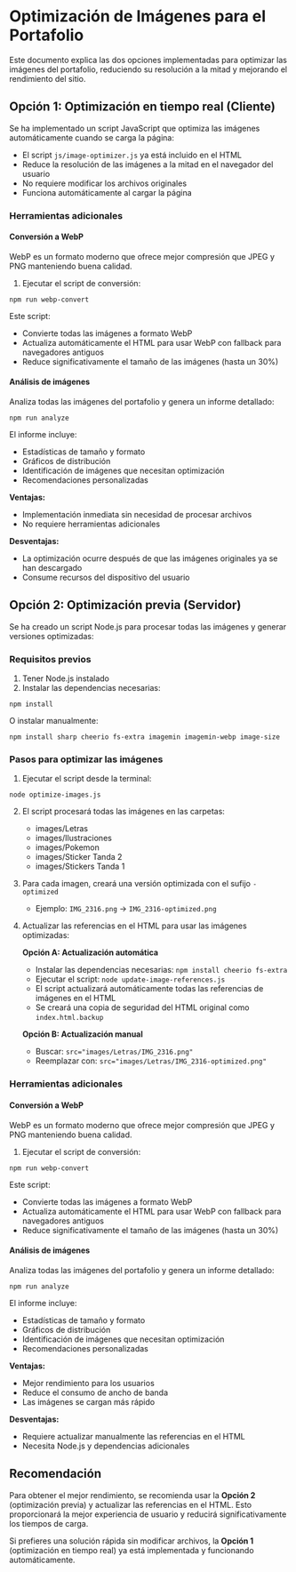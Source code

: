 # Optimización de Imágenes para el Portafolio

Este documento explica las dos opciones implementadas para optimizar las imágenes del portafolio, reduciendo su resolución a la mitad y mejorando el rendimiento del sitio.

## Opción 1: Optimización en tiempo real (Cliente)

Se ha implementado un script JavaScript que optimiza las imágenes automáticamente cuando se carga la página:

- El script `js/image-optimizer.js` ya está incluido en el HTML
- Reduce la resolución de las imágenes a la mitad en el navegador del usuario
- No requiere modificar los archivos originales
- Funciona automáticamente al cargar la página

### Herramientas adicionales

#### Conversión a WebP

WebP es un formato moderno que ofrece mejor compresión que JPEG y PNG manteniendo buena calidad.

1. Ejecutar el script de conversión:

```
npm run webp-convert
```

Este script:
- Convierte todas las imágenes a formato WebP
- Actualiza automáticamente el HTML para usar WebP con fallback para navegadores antiguos
- Reduce significativamente el tamaño de las imágenes (hasta un 30%)

#### Análisis de imágenes

Analiza todas las imágenes del portafolio y genera un informe detallado:

```
npm run analyze
```

El informe incluye:
- Estadísticas de tamaño y formato
- Gráficos de distribución
- Identificación de imágenes que necesitan optimización
- Recomendaciones personalizadas

**Ventajas:**
- Implementación inmediata sin necesidad de procesar archivos
- No requiere herramientas adicionales

**Desventajas:**
- La optimización ocurre después de que las imágenes originales ya se han descargado
- Consume recursos del dispositivo del usuario

## Opción 2: Optimización previa (Servidor)

Se ha creado un script Node.js para procesar todas las imágenes y generar versiones optimizadas:

### Requisitos previos

1. Tener Node.js instalado
2. Instalar las dependencias necesarias:

```
npm install
```

O instalar manualmente:

```
npm install sharp cheerio fs-extra imagemin imagemin-webp image-size
```

### Pasos para optimizar las imágenes

1. Ejecutar el script desde la terminal:

```
node optimize-images.js
```

2. El script procesará todas las imágenes en las carpetas:
   - images/Letras
   - images/Ilustraciones
   - images/Pokemon
   - images/Sticker Tanda 2
   - images/Stickers Tanda 1

3. Para cada imagen, creará una versión optimizada con el sufijo `-optimized`
   - Ejemplo: `IMG_2316.png` → `IMG_2316-optimized.png`

4. Actualizar las referencias en el HTML para usar las imágenes optimizadas:

   **Opción A: Actualización automática**
   - Instalar las dependencias necesarias: `npm install cheerio fs-extra`
   - Ejecutar el script: `node update-image-references.js`
   - El script actualizará automáticamente todas las referencias de imágenes en el HTML
   - Se creará una copia de seguridad del HTML original como `index.html.backup`

   **Opción B: Actualización manual**
   - Buscar: `src="images/Letras/IMG_2316.png"`
   - Reemplazar con: `src="images/Letras/IMG_2316-optimized.png"`

### Herramientas adicionales

#### Conversión a WebP

WebP es un formato moderno que ofrece mejor compresión que JPEG y PNG manteniendo buena calidad.

1. Ejecutar el script de conversión:

```
npm run webp-convert
```

Este script:
- Convierte todas las imágenes a formato WebP
- Actualiza automáticamente el HTML para usar WebP con fallback para navegadores antiguos
- Reduce significativamente el tamaño de las imágenes (hasta un 30%)

#### Análisis de imágenes

Analiza todas las imágenes del portafolio y genera un informe detallado:

```
npm run analyze
```

El informe incluye:
- Estadísticas de tamaño y formato
- Gráficos de distribución
- Identificación de imágenes que necesitan optimización
- Recomendaciones personalizadas

**Ventajas:**
- Mejor rendimiento para los usuarios
- Reduce el consumo de ancho de banda
- Las imágenes se cargan más rápido

**Desventajas:**
- Requiere actualizar manualmente las referencias en el HTML
- Necesita Node.js y dependencias adicionales

## Recomendación

Para obtener el mejor rendimiento, se recomienda usar la **Opción 2** (optimización previa) y actualizar las referencias en el HTML. Esto proporcionará la mejor experiencia de usuario y reducirá significativamente los tiempos de carga.

Si prefieres una solución rápida sin modificar archivos, la **Opción 1** (optimización en tiempo real) ya está implementada y funcionando automáticamente.